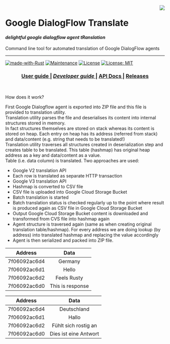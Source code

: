 <img src="./examples/docs/img/rust-logo.png" align="right" />

# Google DialogFlow Translate

#### *delightful google dialogflow agent tRanslation*

Command line tool for automated translation of Google DialogFlow agents

---
[![made-with-Rust](https://img.shields.io/badge/Made%20with-Rust-1f425f.svg)](https://www.rust-lang.org/)
[![Maintenance](https://img.shields.io/badge/Maintained%3F-yes-green.svg)](https://GitHub.com/jabber-tools/gdf_translate/graphs/commit-activity)
[![License](https://img.shields.io/badge/License-Apache%202.0-blue.svg)](https://github.com/jabber-tools/gdf_translate/blob/readme/LICENSE-APACHE)
[![License: MIT](https://img.shields.io/badge/License-MIT-yellow.svg)](https://github.com/jabber-tools/gdf_translate/blob/readme/LICENSE-MIT)

<div align="center">
  <h3>
    <a href="https://github.com/jabber-tools/gdf_translate/blob/readme/README.md">
      User guide
    </a>
    <span> | </span>
    <a href="https://github.com/jabber-tools/gdf_translate/blob/readme/README-devnotes.md">
      <i>Developer guide</i>
    </a>
    <span> | </span>
    <a target="_blank" href="https://github.com/jabber-tools/gdf_translate/releases">
      API Docs
    </a>
    <span> | </span>
    <a href="https://github.com/jabber-tools/gdf_translate/releases">
      Releases
    </a>
  </h3>
</div>

<br/>


How does it work?

First Google Dialogflow agent is exported into ZIP file and this file is provided to translation utility.</br>
Translation utility parses the file and deserialises its content into internal structures stored in memory.</br>
In fact structures themselves are stored on stack whereas its content is stored on heap. Each entry on heap has its address (referred from stack) and data/content (e.g. string that needs to be translated!)</br>
Translation utility traverses all structures created in deserialization step and creates table to be translated. This table (hashmap) has original heap address as a key and data/content as a value.</br>
Table (i.e. data column) is translated. Two approaches are used:
*	Google V2 translation API
  *	Each row is translated as separate HTTP transaction
*	Google V3 translation API
  *	Hashmap is converted to CSV file
  *	CSV file is uploaded into Google Cloud Storage Bucket
  *	Batch translation is started
  *	Batch translation status is checked regularly up to the point where result is produced again as CSV file in Google Cloud Storage Bucket
  *	Output Google Cloud Storage Bucket content is downloaded and transformed from CVS file into hashmap again
  *	Agent structure is traversed again (same as when creating original translation table/hashmap). For every address we are doing lookup (by address) into translated hashmap and replacing the value accordingly
  *	Agent is then serialized and packed into ZIP file. 




| Address      |      Data      |
|--------------|:--------------:|
| 7f06092ac6d4 |  Germany       |
| 7f06092ac6d1 |    Hello       |
| 7f06092ac6d2 | Feels Rusty    |
|7f06092ac6d0  |This is response|


| Address      |      Data            |
|--------------|:--------------------:|
| 7f06092ac6d4 |  Deutschland         |
| 7f06092ac6d1 |    Hallo             |
| 7f06092ac6d2 | Fühlt sich rostig an |
|7f06092ac6d0  | Dies ist eine Antwort|
